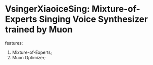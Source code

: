 # VsingerXiaoiceSing: Mixture-of-Experts Singing Voice Synthesizer trained by Muon

features:
1. Mixture-of-Experts;
2. Muon Optimizer;
